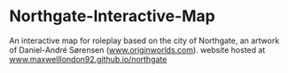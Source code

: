 # Northgate-Interactive-Map
An interactive map for roleplay based on the city of Northgate, an artwork of Daniel-André Sørensen (www.originworlds.com).
website hosted at www.maxwelllondon92.github.io/northgate
